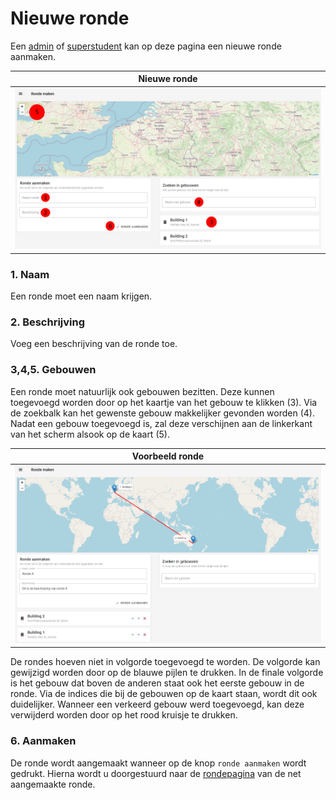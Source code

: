 # Nieuwe ronde
Een [admin](../../users/admin.md) of [superstudent](../../users/superstudent.md) kan op deze pagina een nieuwe ronde aanmaken.

|                     Nieuwe ronde                      |
|:-----------------------------------------------------:|
| ![](../../assets/administration/round_creation_1.jpg) |

### 1. Naam
Een ronde moet een naam krijgen.

### 2. Beschrijving
Voeg een beschrijving van de ronde toe.

### 3,4,5. Gebouwen
Een ronde moet natuurlijk ook gebouwen bezitten.
Deze kunnen toegevoegd worden door op het kaartje van het gebouw te klikken (3).
Via de zoekbalk kan het gewenste gebouw makkelijker gevonden worden (4).
Nadat een gebouw toegevoegd is, zal deze verschijnen aan de linkerkant van het scherm
alsook op de kaart (5).

|                    Voorbeeld ronde                    |
|:-----------------------------------------------------:|
| ![](../../assets/administration/round_creation_2.jpg) |

De rondes hoeven niet in volgorde toegevoegd te worden.
De volgorde kan gewijzigd worden door op de blauwe pijlen te drukken.
In de finale volgorde is het gebouw dat boven de anderen staat ook het eerste gebouw in de ronde.
Via de indices die bij de gebouwen op de kaart staan, wordt dit ook duidelijker.
Wanneer een verkeerd gebouw werd toegevoegd, kan deze verwijderd worden door op het rood kruisje te drukken.

### 6. Aanmaken
De ronde wordt aangemaakt wanneer op de knop ```ronde aanmaken``` wordt gedrukt.
Hierna wordt u doorgestuurd naar de [rondepagina](../detail/ronde.md) van de net aangemaakte ronde.
